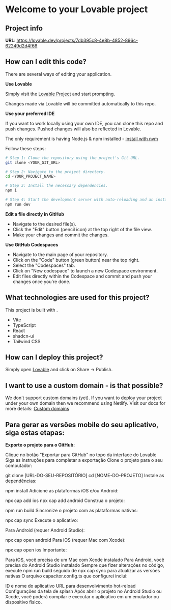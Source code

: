 # Welcome to your Lovable project

## Project info

**URL**: https://lovable.dev/projects/7db395c8-4e8b-4852-896c-62249d2d4f66

## How can I edit this code?

There are several ways of editing your application.

**Use Lovable**

Simply visit the [Lovable Project](https://lovable.dev/projects/7db395c8-4e8b-4852-896c-62249d2d4f66) and start prompting.

Changes made via Lovable will be committed automatically to this repo.

**Use your preferred IDE**

If you want to work locally using your own IDE, you can clone this repo and push changes. Pushed changes will also be reflected in Lovable.

The only requirement is having Node.js & npm installed - [install with nvm](https://github.com/nvm-sh/nvm#installing-and-updating)

Follow these steps:

```sh
# Step 1: Clone the repository using the project's Git URL.
git clone <YOUR_GIT_URL>

# Step 2: Navigate to the project directory.
cd <YOUR_PROJECT_NAME>

# Step 3: Install the necessary dependencies.
npm i

# Step 4: Start the development server with auto-reloading and an instant preview.
npm run dev
```

**Edit a file directly in GitHub**

- Navigate to the desired file(s).
- Click the "Edit" button (pencil icon) at the top right of the file view.
- Make your changes and commit the changes.

**Use GitHub Codespaces**

- Navigate to the main page of your repository.
- Click on the "Code" button (green button) near the top right.
- Select the "Codespaces" tab.
- Click on "New codespace" to launch a new Codespace environment.
- Edit files directly within the Codespace and commit and push your changes once you're done.

## What technologies are used for this project?

This project is built with .

- Vite
- TypeScript
- React
- shadcn-ui
- Tailwind CSS

## How can I deploy this project?

Simply open [Lovable](https://lovable.dev/projects/7db395c8-4e8b-4852-896c-62249d2d4f66) and click on Share -> Publish.

## I want to use a custom domain - is that possible?

We don't support custom domains (yet). If you want to deploy your project under your own domain then we recommend using Netlify. Visit our docs for more details: [Custom domains](https://docs.lovable.dev/tips-tricks/custom-domain/)


## Para gerar as versões mobile do seu aplicativo, siga estas etapas:

**Exporte o projeto para o GitHub:**

Clique no botão "Exportar para GitHub" no topo da interface do Lovable
Siga as instruções para completar a exportação
Clone o projeto para o seu computador:


git clone [URL-DO-SEU-REPOSITÓRIO]
cd [NOME-DO-PROJETO]
Instale as dependências:


npm install
Adicione as plataformas iOS e/ou Android:


npx cap add ios
npx cap add android
Construa o projeto:


npm run build
Sincronize o projeto com as plataformas nativas:


npx cap sync
Execute o aplicativo:

Para Android (requer Android Studio):

npx cap open android
Para iOS (requer Mac com Xcode):

npx cap open ios
Importante:

Para iOS, você precisa de um Mac com Xcode instalado
Para Android, você precisa do Android Studio instalado
Sempre que fizer alterações no código, execute npm run build seguido de npx cap sync para atualizar as versões nativas
O arquivo capacitor.config.ts que configurei inclui:

ID e nome do aplicativo
URL para desenvolvimento hot-reload
Configurações da tela de splash
Após abrir o projeto no Android Studio ou Xcode, você poderá compilar e executar o aplicativo em um emulador ou dispositivo físico.
